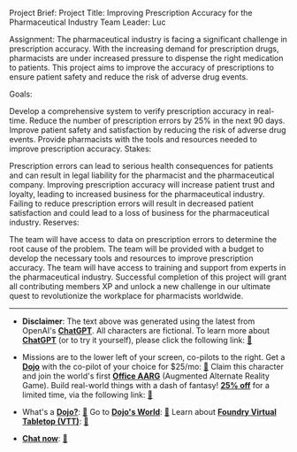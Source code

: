 Project Brief:
Project Title: Improving Prescription Accuracy for the Pharmaceutical Industry
Team Leader: Luc

Assignment:
The pharmaceutical industry is facing a significant challenge in prescription accuracy. With the increasing demand for prescription drugs, pharmacists are under increased pressure to dispense the right medication to patients. This project aims to improve the accuracy of prescriptions to ensure patient safety and reduce the risk of adverse drug events.

Goals:

Develop a comprehensive system to verify prescription accuracy in real-time.
Reduce the number of prescription errors by 25% in the next 90 days.
Improve patient safety and satisfaction by reducing the risk of adverse drug events.
Provide pharmacists with the tools and resources needed to improve prescription accuracy.
Stakes:

Prescription errors can lead to serious health consequences for patients and can result in legal liability for the pharmacist and the pharmaceutical company.
Improving prescription accuracy will increase patient trust and loyalty, leading to increased business for the pharmaceutical industry.
Failing to reduce prescription errors will result in decreased patient satisfaction and could lead to a loss of business for the pharmaceutical industry.
Reserves:

The team will have access to data on prescription errors to determine the root cause of the problem.
The team will be provided with a budget to develop the necessary tools and resources to improve prescription accuracy.
The team will have access to training and support from experts in the pharmaceutical industry.
Successful completion of this project will grant all contributing members XP and unlock a new challenge in our ultimate quest to revolutionize the workplace for pharmacists worldwide.
 

---
* **Disclaimer**: The text above was generated using the latest from OpenAI's [**ChatGPT**](https://openai.com/blog/chatgpt/).  All characters are fictional.  To learn more about [**ChatGPT**](https://openai.com/blog/chatgpt/) (or to try it yourself), please click the following link: [:closed_book:](https://openai.com/blog/chatgpt/)

* Missions are to the lower left of your screen, co-pilots to the right. Get a [**Dojo**](https://workmates.live/marketplace) with the co-pilot of your choice for $25/mo: [:green_book:](https://workmates.live/marketplace) Claim this character and join the world's first [**Office AARG**](https://dojos.world) (Augmented Alternate Reality Game). Build real-world things with a dash of fantasy! [**25% off**](https://blog.workmates.live/deal-on-a-dojo) for a limited time, via the following link: [:green_book:](https://blog.workmates.live/deal-on-a-dojo) 

* What's a [**Dojo?**](https://workdojos.com): [:blue_book:](https://workdojos.com)  Go to [**Dojo's World**](https://dojos.world): [:blue_book:](https://dojos.world)  Learn about [**Foundry Virtual Tabletop (VTT)**](https://foundryvtt.com): [:closed_book:](https://foundryvtt.com/)

* [**Chat now**](https://chat.workmates.live/channel/support): [:ledger:](https://chat.workmates.live/channel/support)